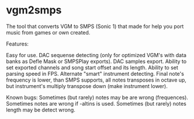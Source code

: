 # vgm2smps
The tool that converts VGM to SMPS (Sonic 1) that made for help you port music from games or own created.

Features:

Easy for use.
  DAC sequense detecting (only for optimized VGM's with data banks as Defle Mask or SMPSPlay exports).
  DAC samples export.
  Ability to set exported channels and song start offset and its length.
  Ability to set parsing speed in FPS.
  Alternate "smart" instrument detecting. Final note's frequency is lower, than SMPS supports, all notes transposes in octave up,
  but instrument's multiply transpose down (make instrument lower).

Known bugs:
  Sometimes (but rarely) notes may be are wrong (frequences).
  Sometimes notes are wrong if -altins is used.
  Sometimes (but rarely) notes length may be detect wrong.
